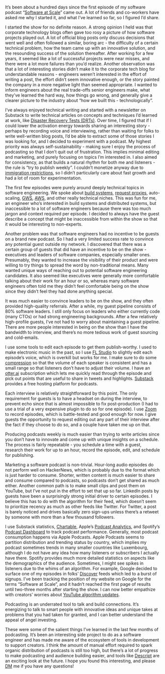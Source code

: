It’s been about a hundred days since the first episode of my software podcast “[Software at Scale](https://www.softwareatscale.dev/)” came out. A lot of friends and co-workers have asked me why I started it, and what I’ve learned so far, so I figured I’d share.

  

I started the show for no definite reason. A strong opinion I held was that corporate technology blogs often gave too rosy a picture of how software projects played out. A lot of official blog posts only discuss decisions that went well and often followed a similar, boring arc - the difficulty of a certain technical problem, how the team came up with an innovative solution, and the resounding success of the solution thereafter. After working for a few years, it seemed like a lot of successful projects were near misses, and there were a lot more failures than you’d realize. Another observation was that a lot of interesting stories didn’t make it to the corporate tech blog for understandable reasons - engineers weren’t interested in the effort of writing a post, the effort didn’t seem innovative enough, or the story painted the company in a more negative light than seemed appropriate. I wanted to inform engineers about the real trade-offs senior engineers make, what they’ve learned the hard way, how things go wrong, and generally give a clearer picture to the industry about “how we built this - technologically”.

  

I’ve always enjoyed technical writing and started with a newsletter on Substack to write technical articles on concepts and techniques I’d learned at work, like [Disaster Recovery Tests (DRTs)](https://www.softwareatscale.dev/p/why-you-should-frequently-turn-down). Over time, I figured that if I could lower the activation energy towards sharing an interesting story - perhaps by recording voice and interviewing, rather than waiting for folks to write well-written blog posts, I’d be able to extract some of those stories I was looking for, and I decided to experiment with a podcast. My highest priority was always self-sustainability - making sure I enjoy the process of podcasting so that I don’t quit out of frustration. This implies minimal editing and marketing, and purely focusing on topics I’m interested in. I also aimed for consistency, as that builds a natural rhythm for both me and listeners - the rule is “try to publish weekly”. I couldn’t monetize anyway due to [immigration restrictions](https://www.immi-usa.com/h1b-holder-start-business/), so I didn’t particularly care about fast growth and had a lot of room for experimentation.

  

The first few episodes were purely around deeply technical topics in software engineering. We spoke about [build systems](http://bazel.io/), [request proxies](https://www.envoyproxy.io/), auto-scaling, [GWS](https://en.wikipedia.org/wiki/Google_Web_Server), [AWS](https://en.wikipedia.org/wiki/Amazon_Web_Services), and other really technical niches. This was fun for me, an engineer who’s interested in build systems and distributed systems, but inaccessible to a lot of software engineers because there was too much jargon and context required per episode. I decided to always have the guest describe a concept that might be inaccessible from within the show so that it would be interesting to non-experts.

  

Another problem was that software engineers had no incentive to be guests on a brand new podcast. So I had a very limited success rate to convince any potential guest outside my network. I discovered that there was a certain group of guests that did have an incentive to be on the show - executives and leaders of software companies, especially smaller ones. Presumably, they wanted to increase the visibility of their product and were willing to try things to spread the word by non-traditional means. Many wanted unique ways of reaching out to potential software engineering candidates. It also seemed like executives were generally more comfortable talking about their work for an hour or so, whereas many software engineers often told me they didn’t feel comfortable being on the show since they didn’t feel they had done anything special.

  

It was much easier to convince leaders to be on the show, and they often provided high-quality referrals. After a while, my guest pipeline consists of 80% software leaders. I still only focus on leaders who either currently code (many CTOs) or had strong engineering backgrounds. After a few relatively high-profile guests, I’ve not had to worry about maintaining a guest pipeline. There are more people interested in being on the show than I have the bandwidth to interview, and there’s no more tedious work of guest sourcing and cold-emails.

  

I use some tools to edit each episode to get them publish-worthy. I used to make electronic music in the past, so I use [FL Studio](https://www.image-line.com/) to slightly edit each episode’s voice, which is overkill but works for me. I make sure to do some [compression](https://music.tutsplus.com/tutorials/the-beginners-guide-to-compression--audio-953) so that the volume of each speaker is consistent and has a small range so that listeners don’t have to adjust their volume. I have an [otter.ai](https://otter.ai/) subscription which lets me quickly read through the episode and pick out points that are useful to share in tweets and highlights. [Substack](https://substack.com/) provides a free hosting platform for podcasts.

  

Each interview is relatively straightforward by this point. The only requirement for guests is to have a headset on during the interview, to prevent echo since that is almost impossible to fix post-production (I had to use a trial of a very expensive plugin to do so for one episode). I use [Zoom](https://zoom.us/) to record episodes, which is battle-tested and good enough for now. I give guests the opportunity to request editing out any part of their interview after the fact if they choose to do so, and a couple have taken me up on that.

  

Producing podcasts weekly is much easier than trying to write articles since you don’t have to innovate and come up with unique insights on a schedule. The process is fairly repeatable - you schedule a time with a guest, research their work for up to an hour, record the episode, edit, and schedule for publishing.

  

Marketing a software podcast is non-trivial. Hour-long audio episodes do not perform well on HackerNews, which is probably due to the format which is just harder to consume. Shorter, written content is much easier to share and consume compared to podcasts, so podcasts don’t get shared as much either. Another common path is to make small clips and post them on YouTube, but I’ve not put in the effort to set that up so far. LinkedIn posts by guests have been a surprisingly strong initial driver to certain episodes. I believe this has to do with the algorithm for their feed, which doesn’t seem to prioritize recency as much as other feeds like Twitter. For Twitter, a post is barely noticed and drives basically zero sign-ups unless there’s a retweet by someone with more than a few thousand followers.

  

I use Substack statistics, [Chartable](https://chartable.com/), Apple’s [Podcast Analytics](https://itunesconnect.apple.com/login?module=PodcastsConnect&hostname=podcastsconnect.apple.com&targetUrl=%2Fanalytics%2F&authResult=FAILED), and Spotify’s [Podcast Dashboard](https://podcasters.spotify.com/) to track podcast performance. Generally, most podcast consumption happens via Apple Podcasts. Apple Podcasts seems to partition distribution and trending status by country, which implies my podcast sometimes trends in many smaller countries like Luxembourg, although I do not have any idea how many listeners or subscribers I actually have there. Spotify provides much more detailed statistics on aspects like the demographics of the audience. Sometimes, I might see spikes in listeners due to the whims of an algorithm. For example, Google decided to surface one of my episodes in folks’ [Discover](https://blog.google/products/search/introducing-google-discover/) feeds which led to a burst of signups. I’ve been tracking the position of my website on Google for the terms “Software at Scale”, and it hadn’t reached the first page of results until two-three months after starting the show. I can now better empathize with creators’ worries about [YouTube algorithm updates](https://www.bloomberg.com/news/articles/2019-08-01/youtube-overhauled-its-algorithms-for-kids-content-amid-ftc-talks).

  

Podcasting is an underrated tool to talk and build connections. It’s energizing to talk to smart people with innovative ideas and unique takes at problems that you had taken for granted, and I can better understand the appeal of angel investing.

  

These were some of the salient things I’ve learned in the last few months of podcasting. It’s been an interesting side project to do as a software engineer and has made me aware of the ecosystem of tools in development to support creators. I think the amount of manual effort required to spark organic distribution of podcasts is still too high, but there’s a lot of progress to make podcasting and audience building easier, and tools like [Descript](https://www.descript.com/) are an exciting look at the future. I hope you found this interesting, and please [DM](https://twitter.com/utsav_sha) me if you have any questions!
